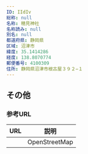 ```yaml
---
ID: IIdIv
総称: null
名称: 穂見神社
名称読み: null
別名: null
都道府県: 静岡県
区域: 沼津市
緯度: 35.1414286
経度: 138.8070774
郵便番号: 4100309
住所: 静岡県沼津市根古屋３９２−１
---
```


## その他

### 参考URL

| URL | 説明          |
| --- | ------------- |
|     | OpenStreetMap |

